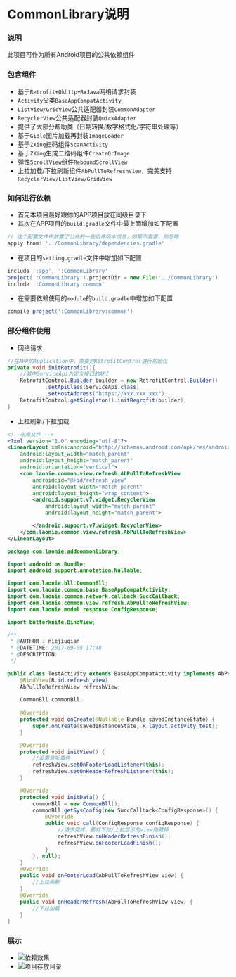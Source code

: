 # CommonLibrary说明
### 说明
此项目可作为所有Android项目的公共依赖组件

### 包含组件
- 基于`Retrofit+Okhttp+RxJava`网络请求封装
- `Activity`父类`BaseAppCompatActivity`
- `ListView/GridView`公共适配器封装`CommonAdapter`
- `RecyclerView`公共适配器封装`QuickAdapter`
- 提供了大部分帮助类（日期转换/数字格式化/字符串处理等）
- 基于`Gidle`图片加载再封装`ImageLoader`
- 基于`ZXing`扫码组件`ScanActivity`
- 基于`ZXing`生成二维码组件`CreateQrImage`
- 弹性`ScrollView`组件`ReboundScrollView`
- 上拉加载/下拉刷新组件`AbPullToRefreshView`，完美支持`RecyclerView/ListView/GridView`

### 如何进行依赖
- 首先本项目最好跟你的APP项目放在同级目录下
- 其次在APP项目的`build.gradle`文件中最上面增加如下配置
```gradle
// 这个配置文件中放置了公共的一些组件版本信息，如果不需要，则忽略
apply from: '../CommonLibrary/dependencies.gradle'
```
- 在项目的`setting.gradle`文件中增加如下配置
```gradle
include ':app', ':CommonLibrary'
project(':CommonLibrary').projectDir = new File('../CommonLibrary')
include ':CommonLibrary:common'
```
- 在需要依赖使用的`module`的`build.gradle`中增加如下配置
```gradle
compile project(':CommonLibrary:common')
```
### 部分组件使用
- 网络请求
```java
//在APP的Application中，需要对RetrofitControl进行初始化
private void initRetrofit(){
    //其中ServiceApi为定义接口的API
    RetrofitControl.Builder builder = new RetrofitControl.Builder()
            .setApiClass(ServiceApi.class)
            .setHostAddress("https://xxx.xxx.xxx");
    RetrofitControl.getSingleton().initRegrofit(builder);
}
```
- 上拉刷新/下拉加载
```xml
<!--布局文件 -->
<?xml version="1.0" encoding="utf-8"?>
<LinearLayout xmlns:android="http://schemas.android.com/apk/res/android"
    android:layout_width="match_parent"
    android:layout_height="match_parent"
    android:orientation="vertical">
    <com.laonie.common.view.refresh.AbPullToRefreshView
        android:id="@+id/refresh_view"
        android:layout_width="match_parent"
        android:layout_height="wrap_content">
        <android.support.v7.widget.RecyclerView
            android:layout_width="match_parent"
            android:layout_height="match_parent">

        </android.support.v7.widget.RecyclerView>
    </com.laonie.common.view.refresh.AbPullToRefreshView>
</LinearLayout>
```
```java
package com.laonie.addcommonlibrary;

import android.os.Bundle;
import android.support.annotation.Nullable;

import com.laonie.bll.CommonBll;
import com.laonie.common.base.BaseAppCompatActivity;
import com.laonie.common.network.callback.SuccCallback;
import com.laonie.common.view.refresh.AbPullToRefreshView;
import com.laonie.model.response.ConfigResponse;

import butterknife.BindView;

/**
 * @AUTHOR : niejiuqian
 * @DATETIME: 2017-09-08 17:48
 * @DESCRIPTION:
 */

public class TestActivity extends BaseAppCompatActivity implements AbPullToRefreshView.OnFooterLoadListener,AbPullToRefreshView.OnHeaderRefreshListener {
    @BindView(R.id.refresh_view)
    AbPullToRefreshView refreshView;
    
    CommonBll commonBll;
    
    @Override
    protected void onCreate(@Nullable Bundle savedInstanceState) {
        super.onCreate(savedInstanceState, R.layout.activity_test);
    }

    @Override
    protected void initView() {
        //设置监听事件
        refreshView.setOnFooterLoadListener(this);
        refreshView.setOnHeaderRefreshListener(this);
    }

    @Override
    protected void initData() {
        commonBll = new CommonBll();
        commonBll.getSysConfig(new SuccCallback<ConfigResponse>() {
            @Override
            public void call(ConfigResponse configResponse) {
                //请求完成，要将下拉/上拉显示的view隐藏掉
                refreshView.onHeaderRefreshFinish();
                refreshView.onFooterLoadFinish();
            }
        }, null);
    }
    @Override
    public void onFooterLoad(AbPullToRefreshView view) {
        //上拉刷新
    }
    @Override
    public void onHeaderRefresh(AbPullToRefreshView view) {
        //下拉加载
    }
}
```

### 展示
- ![依赖效果](http://note.youdao.com/yws/public/resource/9ebef5d7fb785976a2e4759ea7df63ba/xmlnote/747C839CFF434B87B7E1E66A031D3CFC/4452)
- ![项目存放目录](http://note.youdao.com/yws/public/resource/9ebef5d7fb785976a2e4759ea7df63ba/xmlnote/2E3BAEF687BB4D0CB22B23564653179E/4455)